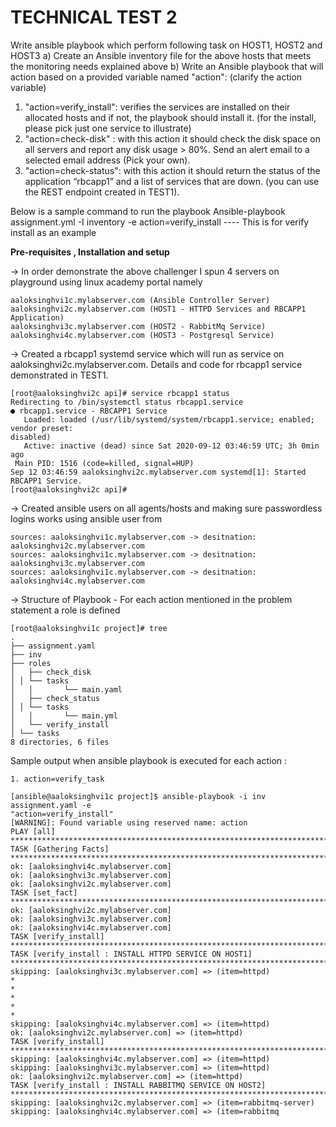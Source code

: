 # TECHNICAL TEST 2

Write ansible playbook which perform following task on HOST1, HOST2 and
HOST3 a) Create an Ansible inventory file for the above hosts that meets the
monitoring needs explained above
b) Write an Ansible playbook that will action based on a provided variable named
"action": (clarify the action variable)
1. "action=verify_install": verifies the services are installed on their allocated hosts and if not, the playbook should install it. (for the install, please pick just one service to illustrate)
2. "action=check-disk" : with this action it should check the disk space on all servers and report any disk usage > 80%. Send an alert email to a selected email address (Pick your own).
3. "action=check-status": with this action it should return the status of the application “rbcapp1” and a list of services that are down. (you can use the REST endpoint created in TEST1).

Below is a sample command to run the playbook 
 Ansible-playbook assignment.yml -I inventory -e action=verify_install ---- This is for verify install as an example

<b>Pre-requisites , Installation and setup</b>

-> In order demonstrate the above challenger I spun 4 servers on playground using linux academy portal namely

```
aaloksinghvi1c.mylabserver.com (Ansible Controller Server)
aaloksinghvi2c.mylabserver.com (HOST1 - HTTPD Services and RBCAPP1 Application)
aaloksinghvi3c.mylabserver.com (HOST2 - RabbitMq Service)
aaloksinghvi4c.mylabserver.com (HOST3 - Postgresql Service)
```
-> Created a rbcapp1 systemd service which will run as service on aaloksinghvi2c.mylabserver.com. Details and code for rbcapp1 service demonstrated in TEST1.

```
[root@aaloksinghvi2c api]# service rbcapp1 status
Redirecting to /bin/systemctl status rbcapp1.service
● rbcapp1.service - RBCAPP1 Service
   Loaded: loaded (/usr/lib/systemd/system/rbcapp1.service; enabled; vendor preset:
disabled)
   Active: inactive (dead) since Sat 2020-09-12 03:46:59 UTC; 3h 0min ago
 Main PID: 1516 (code=killed, signal=HUP)
Sep 12 03:46:59 aaloksinghvi2c.mylabserver.com systemd[1]: Started RBCAPP1 Service.
[root@aaloksinghvi2c api]#
```

-> Created ansible users on all agents/hosts and making sure passwordless logins works using ansible user from
```
sources: aaloksinghvi1c.mylabserver.com -> desitnation: aaloksinghvi2c.mylabserver.com
sources: aaloksinghvi1c.mylabserver.com -> desitnation: aaloksinghvi3c.mylabserver.com
sources: aaloksinghvi1c.mylabserver.com -> desitnation: aaloksinghvi4c.mylabserver.com
```
-> Structure of Playbook -  For each action mentioned in the problem statement a role is defined
```
[root@aaloksinghvi1c project]# tree
.
├── assignment.yaml
├── inv
├── roles
│   ├── check_disk
│ │ └── tasks
│   │       └── main.yaml
│   ├── check_status
│ │ └── tasks
│   │       └── main.yml
│   └── verify_install
│ └── tasks
8 directories, 6 files
```
Sample output when ansible playbook is executed for each action :

```
1. action=verify_task

[ansible@aaloksinghvi1c project]$ ansible-playbook -i inv assignment.yaml -e
"action=verify_install"
[WARNING]: Found variable using reserved name: action
PLAY [all]
***************************************************************************************
TASK [Gathering Facts]
***************************************************************************************
ok: [aaloksinghvi4c.mylabserver.com]
ok: [aaloksinghvi3c.mylabserver.com]
ok: [aaloksinghvi2c.mylabserver.com]
TASK [set_fact]
***************************************************************************************
ok: [aaloksinghvi2c.mylabserver.com]
ok: [aaloksinghvi3c.mylabserver.com]
ok: [aaloksinghvi4c.mylabserver.com]
TASK [verify_install]
***************************************************************************************
TASK [verify_install : INSTALL HTTPD SERVICE ON HOST1]
***************************************************************************************
skipping: [aaloksinghvi3c.mylabserver.com] => (item=httpd)
*
*
*
*
*
skipping: [aaloksinghvi4c.mylabserver.com] => (item=httpd)
ok: [aaloksinghvi2c.mylabserver.com] => (item=httpd)
TASK [verify_install]
***************************************************************************************
skipping: [aaloksinghvi4c.mylabserver.com] => (item=httpd)
skipping: [aaloksinghvi3c.mylabserver.com] => (item=httpd)
ok: [aaloksinghvi2c.mylabserver.com] => (item=httpd)
TASK [verify_install : INSTALL RABBITMQ SERVICE ON HOST2]
***************************************************************************************
skipping: [aaloksinghvi2c.mylabserver.com] => (item=rabbitmq-server)
skipping: [aaloksinghvi4c.mylabserver.com] => (item=rabbitmq
```
